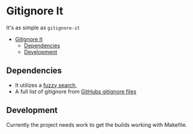 # Gitignore It

It's as simple as `gitignore-it`

- [Gitignore It](#gitignore-it)
  - [Dependencies](#dependencies)
  - [Development](#development)

## Dependencies

- It utilizes a [fuzzy search](https://github.com/ktr0731/go-fuzzyfinder),
- A full list of gitignore from [GitHubs gitignore files](https://github.com/github/gitignore)


## Development

Currently the project needs work to get the builds working with Makefile.
